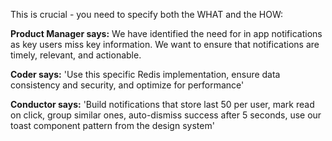 This is crucial - you need to specify both the WHAT and the HOW:

**Product Manager says:** We have identified the need for in app notifications as key users miss key information. We want to ensure that notifications are timely, relevant, and actionable.

**Coder says:** 'Use this specific Redis implementation, ensure data consistency and security, and optimize for performance'

**Conductor says:** 'Build notifications that store last 50 per user, mark read on click, group similar ones, auto-dismiss success after 5 seconds, use our toast component pattern from the design system'
